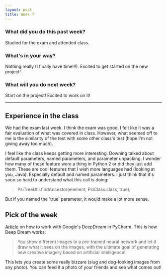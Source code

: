 ```yaml
---
layout: post
title: Week 7
---
```


### __What did you do this past week?__
Studied for the exam and attended class.

### __What's in your way?__
Nothing really (I finally have time!!!). Excited to get started on the new project!

### __What will you do next week?__
Start on the project! Excited to work on it!

---

## Experience in the class
We had the exam last week. I think the exam was good. I felt like it was a fair evaluation of what was covered in class. 
However, what seemed off to me is the similarity of the test with some other class's test (hope I'm not giving away too much). 

I feel like the class keeps getting more interesting. Downing talked about default parameters, named parameters, and parameter
unpacking. I wonder how many of these feature were a thing in Python 2 or did they just add them. 
These are cool features that I wish more languages had (looking at you, Java). Especially default and named parameters. 
I just think that it's sooo so hard to understand what this call is doing:
> PsiTreeUtil.findAncestor(element, PsiClass.class, true);

But if you named the 'true' parameter, it would make a lot more sense.

## Pick of the week
[Article](https://blog.jetbrains.com/pycharm/2015/08/googles-deep-dream-in-pycharm/) on how to work with Google's DeepDream in PyCharm. 
This is how Deep Dream works:
> You show different images to a pre-trained neural network and let it draw what it sees on the images, with the ultimate goal of generating new creative imagery based on artificial intelligence!

This lets you create some really bizzare (slug and dog-looking images from any photo). You can feed it a photo of your friends
and see what comes out!
